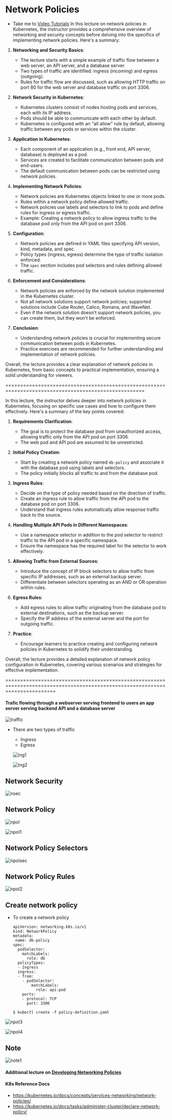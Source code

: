# Network Policies
  - Take me to [Video Tutorials](https://kodekloud.com/topic/network-policies-3/)
In this lecture on network policies in Kubernetes, the instructor provides a comprehensive overview of networking and security concepts before delving into the specifics of implementing network policies. Here's a summary:

1. **Networking and Security Basics**:
   - The lecture starts with a simple example of traffic flow between a web server, an API server, and a database server.
   - Two types of traffic are identified: ingress (incoming) and egress (outgoing).
   - Rules for traffic flow are discussed, such as allowing HTTP traffic on port 80 for the web server and database traffic on port 3306.

2. **Network Security in Kubernetes**:
   - Kubernetes clusters consist of nodes hosting pods and services, each with its IP address.
   - Pods should be able to communicate with each other by default.
   - Kubernetes is configured with an "all allow" rule by default, allowing traffic between any pods or services within the cluster.

3. **Application in Kubernetes**:
   - Each component of an application (e.g., front end, API server, database) is deployed as a pod.
   - Services are created to facilitate communication between pods and end-users.
   - The default communication between pods can be restricted using network policies.

4. **Implementing Network Policies**:
   - Network policies are Kubernetes objects linked to one or more pods.
   - Rules within a network policy define allowed traffic.
   - Network policies use labels and selectors to link to pods and define rules for ingress or egress traffic.
   - Example: Creating a network policy to allow ingress traffic to the database pod only from the API pod on port 3306.

5. **Configuration**:
   - Network policies are defined in YAML files specifying API version, kind, metadata, and spec.
   - Policy types (ingress, egress) determine the type of traffic isolation enforced.
   - The `spec` section includes pod selectors and rules defining allowed traffic.

6. **Enforcement and Considerations**:
   - Network policies are enforced by the network solution implemented in the Kubernetes cluster.
   - Not all network solutions support network policies; supported solutions include Cube Router, Calico, Romana, and WaveNet.
   - Even if the network solution doesn't support network policies, you can create them, but they won't be enforced.

7. **Conclusion**:
   - Understanding network policies is crucial for implementing secure communication between pods in Kubernetes.
   - Practice exercises are recommended for further understanding and implementation of network policies.

Overall, the lecture provides a clear explanation of network policies in Kubernetes, from basic concepts to practical implementation, ensuring a solid understanding for viewers.

=====================================================================================================

In this lecture, the instructor delves deeper into network policies in Kubernetes, focusing on specific use cases and how to configure them effectively. Here's a summary of the key points covered:

1. **Requirements Clarification**:
   - The goal is to protect the database pod from unauthorized access, allowing traffic only from the API pod on port 3306.
   - The web pod and API pod are assumed to be unrestricted.

2. **Initial Policy Creation**:
   - Start by creating a network policy named `db-policy` and associate it with the database pod using labels and selectors.
   - The policy initially blocks all traffic to and from the database pod.

3. **Ingress Rules**:
   - Decide on the type of policy needed based on the direction of traffic.
   - Create an ingress rule to allow traffic from the API pod to the database pod on port 3306.
   - Understand that ingress rules automatically allow response traffic back to the source.

4. **Handling Multiple API Pods in Different Namespaces**:
   - Use a namespace selector in addition to the pod selector to restrict traffic to the API pod in a specific namespace.
   - Ensure the namespace has the required label for the selector to work effectively.

5. **Allowing Traffic from External Sources**:
   - Introduce the concept of IP block selectors to allow traffic from specific IP addresses, such as an external backup server.
   - Differentiate between selectors operating as an AND or OR operation within rules.

6. **Egress Rules**:
   - Add egress rules to allow traffic originating from the database pod to external destinations, such as the backup server.
   - Specify the IP address of the external server and the port for outgoing traffic.

7. **Practice**:
   - Encourage learners to practice creating and configuring network policies in Kubernetes to solidify their understanding.

Overall, the lecture provides a detailed explanation of network policy configuration in Kubernetes, covering various scenarios and strategies for effective implementation.


=============================================================================================================================



#### Trafic flowing through a webserver serving frontend to users an app server serving backend API and a database server

  ![traffic](../../images/traffic.PNG)
  
- There are two types of traffic
  - Ingress
  - Egress
  
   ![ing1](../../images/ing1.PNG)
  
   ![ing2](../../images/ing2.PNG)
  
## Network Security

  ![nsec](../../images/nsec.PNG)
  
## Network Policy

  ![npol](../../images/npol.PNG)
  
  ![npol1](../../images/npol1.PNG)
  
## Network Policy Selectors
  
  ![npolsec](../../images/npolsec.PNG)
  
## Network Policy Rules

  ![npol2](../../images/npol2.PNG)
  
## Create network policy
 
- To create a network policy
  ```
  apiVersion: networking.k8s.io/v1
  kind: NetworkPolicy
  metadata:
   name: db-policy
  spec:
    podSelector:
      matchLabels:
        role: db
    policyTypes:
    - Ingress
    ingress:
    - from:
      - podSelector:
          matchLabels:
            role: api-pod
      ports:
      - protocol: TCP
        port: 3306
  ```
  
  ```
  $ kubectl create -f policy-definition.yaml
  ```
  
 ![npol3](../../images/npol3.PNG)
 
 ![npol4](../../images/npol4.PNG)
  
## Note
 
 ![note1](../../images/note1.PNG)
 
#### Additional lecture on [Developing Networking Policies](https://kodekloud.com/topic/developing-network-policies/)

#### K8s Reference Docs
- https://kubernetes.io/docs/concepts/services-networking/network-policies/
- https://kubernetes.io/docs/tasks/administer-cluster/declare-network-policy/
 
  
  
  
  

